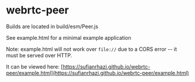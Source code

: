 # webrtc-peer

Builds are located in build/esm/Peer.js

See example.html for a minimal example application

Note: example.html will not work over `file://` due to a CORS error -- it must be served over HTTP.

It can be viewed here: [https://sufianrhazi.github.io/webrtc-peer/example.html](https://sufianrhazi.github.io/webrtc-peer/example.html)
